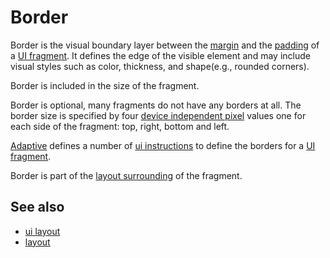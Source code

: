 # Border

Border is the visual boundary layer between the [margin](def://) and the [padding](def://) of 
a [UI fragment](def://). It defines the edge of the visible element and may include visual 
styles such as color, thickness, and shape(e.g., rounded corners).

Border is included in the size of the fragment.

Border is optional, many fragments do not have any borders at all. The
border size is specified by four [device independent pixel](def://) values one 
for each side of the fragment: top, right, bottom and left.

[Adaptive](def://) defines a number of [ui instructions](def://) to define the
borders for a [UI fragment](def://).

Border is part of the [layout surrounding](def://) of the fragment.

## See also

- [ui layout](def://)
- [layout](guide://)